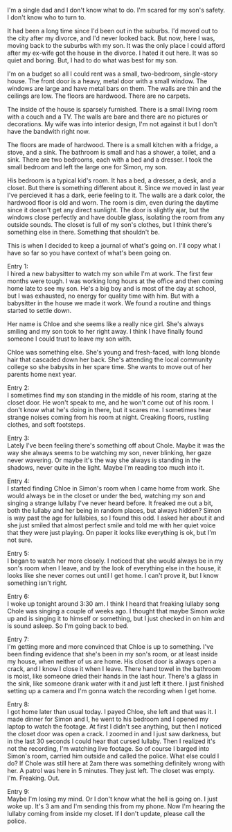 I'm a single dad and I don't know what to do. I'm scared for my son's safety. I don't know who to turn to.

It had been a long time since I'd been out in the suburbs. I'd moved out to the city after my divorce, and I'd never looked back. But now, here I was, moving back to the suburbs with my son. It was the only place I could afford after my ex-wife got the house in the divorce. I hated it out here. It was so quiet and boring. But, I had to do what was best for my son.

I'm on a budget so all I could rent was a small, two-bedroom, single-story house. The front door is a heavy, metal door with a small window. The windows are large and have metal bars on them. The walls are thin and the ceilings are low. The floors are hardwood. There are no carpets.

The inside of the house is sparsely furnished. There is a small living room with a couch and a TV. The walls are bare and there are no pictures or decorations. My wife was into interior design, I'm not against it but I don't have the bandwith right now.

The floors are made of hardwood. There is a small kitchen with a fridge, a stove, and a sink. The bathroom is small and has a shower, a toilet, and a sink. There are two bedrooms, each with a bed and a dresser. I took the small bedroom and left the large one for Simon, my son.

His bedroom is a typical kid's room. It has a bed, a dresser, a desk, and a closet. But there is something different about it. Since we moved in last year I've percieved it has a dark, eerie feeling to it. The walls are a dark color, the hardwood floor is old and worn. The room is dim, even during the daytime since it doesn't get any direct sunlight. The door is slightly ajar, but the windows close perfectly and have double glass, isolating the room from any outside sounds. The closet is full of my son's clothes, but I think there's something else in there. Something that shouldn't be.

This is when I decided to keep a journal of what's going on. I'll copy what I have so far so you have context of what's been going on.

Entry 1:  
I hired a new babysitter to watch my son while I'm at work. The first few months were tough. I was working long hours at the office and then coming home late to see my son. He's a big boy and is most of the day at school, but I was exhausted, no energy for quality time with him. But with a babysitter in the house we made it work. We found a routine and things started to settle down.

Her name is Chloe and she seems like a really nice girl. She's always smiling and my son took to her right away. I think I have finally found someone I could trust to leave my son with.

Chloe was something else. She's young and fresh-faced, with long blonde hair that cascaded down her back. She's attending the local community college so she babysits in her spare time. She wants to move out of her parents home next year.

Entry 2:  
I sometimes find my son standing in the middle of his room, staring at the closet door. He won't speak to me, and he won't come out of his room. I don't know what he's doing in there, but it scares me.  I sometimes hear strange noises coming from his room at night. Creaking floors, rustling clothes, and soft footsteps.

Entry 3:  
Lately I've been feeling there's something off about Chole. Maybe it was the way she always seems to be watching my son, never blinking, her gaze never wavering. Or maybe it's the way she always is standing in the shadows, never quite in the light. Maybe I'm reading too much into it.

Entry 4:  
I started finding Chloe in Simon's room when I came home from work. She would always be in the closet or under the bed, watching my son and singing a strange lullaby I've never heard before. It freaked me out a bit, both the lullaby and her being in random places, but always hidden? Simon is way past the age for lullabies, so I found this odd. I asked her about it and she just smiled that almost perfect smile and told me with her quiet voice that they were just playing. On paper it looks like everything is ok, but I'm not sure.

Entry 5:  
I began to watch her more closely. I noticed that she would always be in my son's room when I leave, and by the look of everything else in the house, it looks like she never comes out until I get home. I can't prove it, but I know something isn't right.

Entry 6:  
I woke up tonight around 3:30 am. I think I heard that freaking lullaby song Chole was singing a couple of weeks ago. I thought that maybe Simon woke up and is singing it to himself or something, but I just checked in on him and is sound asleep. So I'm going back to bed.

Entry 7:  
I'm getting more and more convinced that Chloe is up to something. I've been finding evidence that she's been in my son's room, or at least inside my house, when neither of us are home. His closet door is always open a crack, and I know I close it when I leave. There hand towel in the bathroom is moist, like someone dried their hands in the last hour. There's a glass in the sink, like someone drank water with it and just left it there. I just finished setting up a camera and I'm gonna watch the recording when I get home.

Entry 8:  
I got home later than usual today. I payed Chloe, she left and that was it. I made dinner for Simon and I, he went to his bedroom and I opened my laptop to watch the footage. At first I didn't see anything, but then I noticed the closet door was open a crack. I zoomed in and I just saw darkness, but in the last 30 seconds I could hear that cursed lullaby. Then I realized it's not the recording, I'm watching live footage. So of course I barged into Simon's room, carried him outside and called the police. What else could I do? If Chole was still here at 2am there was something definitely wrong with her. A patrol was here in 5 minutes. They just left. The closet was empty. I'm. Freaking. Out.

Entry 9:  
Maybe I'm losing my mind. Or I don't know what the hell is going on. I just woke up. It's 3 am and I'm sending this from my phone. Now I'm hearing the lullaby coming from inside my closet. If I don't update, please call the police.